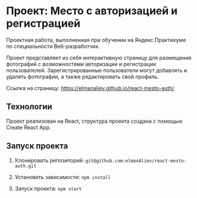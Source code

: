 # Проект: Место с авторизацией и регистрацией
Проектная работа, выполненная при обучении на Яндекс.Практикуме по специальности Веб-разработчик.

Проект представляет из себя интерактивную страницу для размещения фотографий с возможностями авторизации и регистрации пользователей. Зарегистрированные пользователи могут добавлять и удалять фотографии, а также редактировать свой профиль.

Ссылка на страницу: https://elmanaliev.github.io/react-mesto-auth/

## Технологии
Проект реализован на React, структура проекта создана с помощью Create React App.

## Запуск проекта
1. Клонировать репозиторий:
`git@github.com:elmanAliev/react-mesto-auth.git`

2. Установить зависимости:
`npm install`

3. Запуск проекта:
`npm start`




